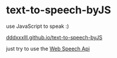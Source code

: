# text-to-speech-byJS
use JavaScript to speak :)

<a href="dddxxxlll.github.io/text-to-speech-byJS">dddxxxlll.github.io/text-to-speech-byJS</a>

just try to use the <a href="Web Speech Api">Web Speech Api</a>
